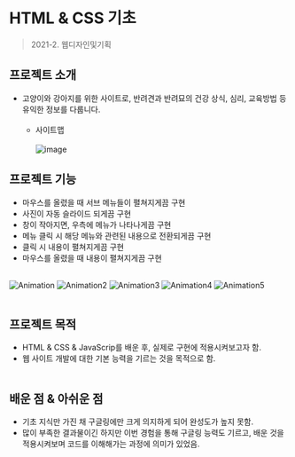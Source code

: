 # HTML & CSS 기초 
> 2021-2. 웹디자인및기획

## 프로젝트 소개
- 고양이와 강아지를 위한 사이트로, 반려견과 반려묘의 건강 상식, 심리, 교육방법 등 유익한 정보를 다룹니다.<br></br>
  - 사이트맵<br></br>
  ![image](https://user-images.githubusercontent.com/83098949/211794962-9a158a74-fc7d-4388-bc9f-3bdd4fa7de53.png)

## 프로젝트 기능 
- 마우스를 올렸을 때 서브 메뉴들이 펼쳐지게끔 구현
- 사진이 자동 슬라이드 되게끔 구현
- 창이 작아지면, 우측에 메뉴가 나타나게끔 구현
- 메뉴 클릭 시 해당 메뉴와 관련된 내용으로 전환되게끔 구현
- 클릭 시 내용이 펼쳐지게끔 구현
- 마우스를 올렸을 때 내용이 펼쳐지게끔 구현<br></br>

![Animation](https://user-images.githubusercontent.com/83098949/211803764-30e54454-7e72-408d-add4-fe81fbd80435.gif)
![Animation2](https://user-images.githubusercontent.com/83098949/211809207-48b67ceb-9295-42c8-b22c-e5a4113dc642.gif)
![Animation3](https://user-images.githubusercontent.com/83098949/211805233-66429cfb-b1da-4fbf-b4b7-1a4caf438ac6.gif)
![Animation4](https://user-images.githubusercontent.com/83098949/211806219-e20dee53-22d6-4e6e-bf28-207cfc1737ad.gif)
![Animation5](https://user-images.githubusercontent.com/83098949/211806926-347cd96f-7fc7-48bc-86cf-2b364e03438d.gif)<br></br>

## 프로젝트 목적
- HTML & CSS & JavaScrip를 배운 후, 실제로 구현에 적용시켜보고자 함.
- 웹 사이트 개발에 대한 기본 능력을 기르는 것을 목적으로 함.<br></br>

## 배운 점 & 아쉬운 점 
- 기초 지식만 가진 채 구글링에만 크게 의지하게 되어 완성도가 높지 못함.
-  많이 부족한 결과물이긴 하지만 이번 경험을 통해 구글링 능력도 기르고, 배운 것을 적용시켜보며 코드를 이해해가는 과정에 의미가 있었음.<br></br>
